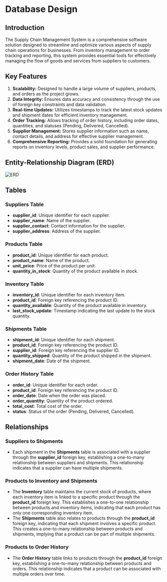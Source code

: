 # Database Design

## Introduction
The Supply Chain Management System is a comprehensive software solution designed to streamline and optimize various aspects of supply chain operations for businesses. From inventory 
management to order tracking and reporting, this system provides essential tools for effectively managing the flow of goods and services from suppliers to customers.

## Key Features
1. **Scalability:** Designed to handle a large volume of suppliers, products, and orders as the project grows.
2. **Data Integrity:** Ensures data accuracy and consistency through the use of foreign key constraints and data validation.
3. **Real-time Updates:** Utilizes timestamps to track the latest stock updates and shipment dates for efficient inventory management.
4. **Order Tracking:** Allows tracking of order history, including order dates, quantities, and statuses (Pending, Delivered, Cancelled).
5. **Supplier Management:** Stores supplier information such as name, contact details, and address for effective supplier management.
6. **Comprehensive Reporting:** Provides a solid foundation for generating reports on inventory levels, product sales, and supplier performance.

## Entity-Relationship Diagram (ERD)
![ERD](link_to_erd_image)

## Tables

### Suppliers Table
- **supplier_id**: Unique identifier for each supplier.
- **supplier_name**: Name of the supplier.
- **supplier_contact**: Contact information for the supplier.
- **supplier_address**: Address of the supplier.

### Products Table
- **product_id**: Unique identifier for each product.
- **product_name**: Name of the product.
- **unit_price**: Price of the product per unit.
- **quantity_in_stock**: Quantity of the product available in stock.

### Inventory Table
- **inventory_id**: Unique identifier for each inventory item.
- **product_id**: Foreign key referencing the product ID.
- **quantity_available**: Quantity of the product available in inventory.
- **last_stock_update**: Timestamp indicating the last update to the stock quantity.

### Shipments Table
- **shipment_id**: Unique identifier for each shipment.
- **product_id**: Foreign key referencing the product ID.
- **supplier_id**: Foreign key referencing the supplier ID.
- **quantity_shipped**: Quantity of the product shipped in the shipment.
- **shipment_date**: Date of the shipment.

### Order History Table
- **order_id**: Unique identifier for each order.
- **product_id**: Foreign key referencing the product ID.
- **order_date**: Date when the order was placed.
- **order_quantity**: Quantity of the product ordered.
- **total_cost**: Total cost of the order.
- **status**: Status of the order (Pending, Delivered, Cancelled).

## Relationships

### Suppliers to Shipments
- Each shipment in the **Shipments** table is associated with a supplier through the **supplier_id** foreign key, establishing a one-to-many relationship between suppliers and shipments. This relationship indicates that a supplier can have multiple shipments.

### Products to Inventory and Shipments
- The **Inventory** table maintains the current stock of products, where each inventory item is linked to a specific product through the **product_id** foreign key. This establishes a one-to-one relationship between products and inventory items, indicating that each product has only one corresponding inventory item.
- The **Shipments** table also relates to products through the **product_id** foreign key, indicating that each shipment involves a specific product. This creates a one-to-many relationship between products and shipments, implying that a product can be part of multiple shipments.

### Products to Order History
- The **Order History** table links to products through the **product_id** foreign key, establishing a one-to-many relationship between products and orders. This relationship indicates that a product can be associated with multiple orders over time.

